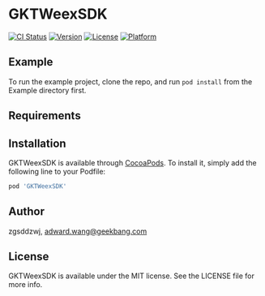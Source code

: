 # GKTWeexSDK

[![CI Status](https://img.shields.io/travis/zgsddzwj/GKTWeexSDK.svg?style=flat)](https://travis-ci.org/zgsddzwj/GKTWeexSDK)
[![Version](https://img.shields.io/cocoapods/v/GKTWeexSDK.svg?style=flat)](https://cocoapods.org/pods/GKTWeexSDK)
[![License](https://img.shields.io/cocoapods/l/GKTWeexSDK.svg?style=flat)](https://cocoapods.org/pods/GKTWeexSDK)
[![Platform](https://img.shields.io/cocoapods/p/GKTWeexSDK.svg?style=flat)](https://cocoapods.org/pods/GKTWeexSDK)

## Example

To run the example project, clone the repo, and run `pod install` from the Example directory first.

## Requirements

## Installation

GKTWeexSDK is available through [CocoaPods](https://cocoapods.org). To install
it, simply add the following line to your Podfile:

```ruby
pod 'GKTWeexSDK'
```

## Author

zgsddzwj, adward.wang@geekbang.com

## License

GKTWeexSDK is available under the MIT license. See the LICENSE file for more info.
